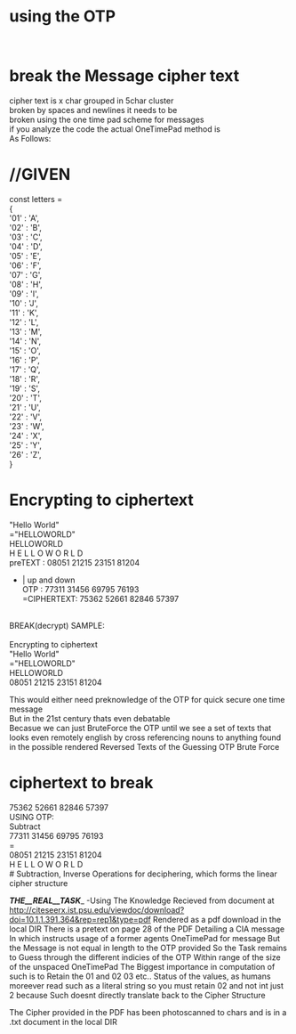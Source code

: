 # using the OTP<br/><br/>
# break the Message cipher text<br/>

cipher text is x char grouped in 5char cluster <br/>
broken by spaces and newlines it needs to be <br/>
broken using the one time pad scheme for messages <br/>
if you analyze the code the actual OneTimePad method is <br/>
As Follows: <br/>

# //GIVEN <br/>
const letters = <br/>
{ <br/>
'01' : 'A', <br/>
'02' : 'B',<br/>
'03' : 'C',<br/>
'04' : 'D',<br/>
'05' : 'E',<br/>
'06' : 'F',<br/>
'07' : 'G',<br/>
'08' : 'H',<br/>
'09' : 'I',<br/>
'10' : 'J',<br/>
'11' : 'K',<br/>
'12' : 'L',<br/>
'13' : 'M',<br/>
'14' : 'N',<br/>
'15' : 'O',<br/>
'16' : 'P',<br/>
'17' : 'Q',<br/>
'18' : 'R',<br/>
'19' : 'S',<br/>
'20' : 'T',<br/>
'21' : 'U',<br/>
'22' : 'V',<br/>
'23' : 'W',<br/>
'24' : 'X',<br/>
'25' : 'Y',<br/>
'26' : 'Z',<br/>
}<br/>
# Encrypting to ciphertext<br/>
"Hello World"<br/>
="HELLOWORLD"<br/>
HELLOWORLD<br/>
	     H E  L L O  W O  R L D<br/>
preTEXT    : 08051 21215 23151 81204<br/>
+ | up and down<br/>
OTP 	   : 77311 31456 69795 76193<br/>
=CIPHERTEXT: 75362 52661 82846 57397<br/>
<br/>
BREAK(decrypt) SAMPLE:<br/>

<br/>
Encrypting to ciphertext<br/>
"Hello World"<br/>
="HELLOWORLD"<br/>
HELLOWORLD<br/>
08051 21215 23151 81204<br/>

This would either need preknowledge of the OTP for quick secure one time message<br/>
But in the 21st century thats even debatable<br/>
Becasue we can just BruteForce the OTP until we see a set of texts that<br/>
looks even remotely english by cross referencing nouns to anything found<br/>
in the possible rendered Reversed Texts of the Guessing OTP Brute Force<br/>

# ciphertext to break <br/>

75362 52661 82846 57397<br/>
USING OTP:<br/>
Subtract<br/>
77311 31456 69795 76193<br/>
=<br/>
08051 21215 23151 81204<br/>
 H E  L L O  W O  R L D<br/> # Subtraction, Inverse Operations for deciphering, which forms the linear cipher structure<br/>


___________THE__REAL__TASK____________
-Using The Knowledge Recieved from document at
http://citeseerx.ist.psu.edu/viewdoc/download?doi=10.1.1.391.364&rep=rep1&type=pdf
Rendered as a pdf download in the local DIR
There is a pretext on page 28 of the PDF Detailing a CIA message
In which instructs usage of a former agents OneTimePad for message
But the Message is not equal in length to the OTP provided
So the Task remains to Guess through the different indicies of the OTP
Within range of the size of the unspaced OneTimePad
The Biggest importance in computation of such is to Retain the 01
and 02 03 etc.. Status of the values, as humans moreever read such
as a literal string so you must retain 02 and not int just 2 because
Such doesnt directly translate back to the Cipher Structure

The Cipher provided in the PDF has been photoscanned to chars and is in
a .txt document in the local DIR


